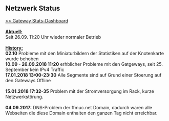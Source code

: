 ## Netzwerk Status
<a target='_blank' href="https://stats.ffmuc.net/dashboard/db/network-overview">>> Gateway Stats-Dashboard</a>
<br>
<br><u><b>Aktuell:</b></u>
<br> Seit 26.09. 11:20 Uhr wieder normaler Betrieb
<br>
<br><u><b>History:</b></u>
<br><b>02.10</b> Probleme mit den Miniaturbildern der Statistiken auf der Knotenkarte wurde behoben
<br><b>10.09 - 26.09.2018 11:20</b> erhblicher Probleme mit den Gatgeways, seit 25. September kein IPv4 Traffic
<br><b>17.01.2018 13:00-23:30</b> Alle Segmente sind auf Grund einer Stoerung auf den Gateways Offline
<br>
<br><b>15.01.2018 17:32-35</b> Problem mit der Stromversorgung im Rack, kurze Netzwerkstörung.
<br>
<br><b>04.09.2017:</b> DNS-Problem der ffmuc.net Domain, dadurch waren alle Webseiten die diese Domain enthalten den ganzen Tag nicht erreichbar.
<br>
